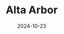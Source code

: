 ---  
layout: startup_page  
title: "Alta Arbor"  
id: "altaarbor.com"  
permalink: "/altaarboraltaarbor.com10232024/"  
website: "https://www.altaarbor.com/"  
funding_round: "Strategic Investment"  
funding_amount: ""  
investors: "Jones Capital"  
about: "Alta Arbor is an investment holding company that acquires and holds high-quality horticulture businesses. They focus on long-term partnerships to ensure stability and continuity within the green industry value chain. The company recently shifted its focus from a dividend-driven approach to a growth-oriented strategy."  
markets: "Horticulture"  
hq: "Dallas, Texas, United States"  
founded_year: ""  
linkedin: "https://www.linkedin.com/company/altaarbor"  
twitter: ""  
instagram: ""  
facebook: ""  
crunchbase: "https://www.crunchbase.com/organization/alta-arbor-holdings?utm_source=linkedin&utm_medium=referral&utm_campaign=linkedin_companies&utm_content=profile_cta_anon&trk=funding_crunchbase"  
pitchbook: "https://pitchbook.com/profiles/company/633413-35"  

date_display: "23-Oct-2024"  
date: "2024-10-23"

# SEO Optimization  
meta_title: "Alta Arbor - Strategic Investment"  
meta_description: "Alta Arbor, Alta Arbor is an investment holding company that acquires and holds high-quality horticulture businesses. They focus on long-term partnerships to ensu..."  
meta_keywords: "Alta Arbor, Horticulture, Strategic Investment funding"  
canonical_url: "https://startup.projectstartups.com/altaarboraltaarbor.com10232024/"  
---